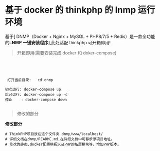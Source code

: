 # 基于 docker 的 thinkphp 的 lnmp 运行环境

基于[ DNMP（Docker + Nginx + MySQL + PHP8/7/5 + Redis）是一款全功能的**LNMP 一键安装程序**],此处适配 thinkphp 可开箱即用!

> 开箱即用(需要安装完成 docker 和 doker-compose)

```




 打开当前目录:   cd dnmp

初次运行: docker-compose up
后台运行: docker-compose up -d
停止    : docker-compose down


```

> 修改的部分

**修改部分**

```
# ThinkPHP项目放在这个文件夹 dnmp/www/localhost/
# 详细文档在dnmp/README.md,在详细文档中可移步原项目地址。
# 修改伪静态,docker配置模板以及PHP的拓展模块等，增加PHP版本。
```
